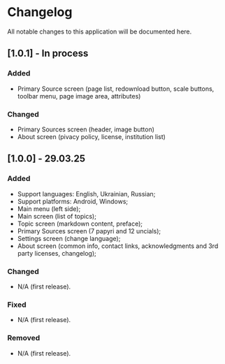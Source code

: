 # Changelog

All notable changes to this application will be documented here.

## [1.0.1] - In process

### Added

- Primary Source screen (page list, redownload button, scale buttons, toolbar menu, page image area, attributes)

### Changed

- Primary Sources screen (header, image button)
- About screen (pivacy policy, license, institution list)

## [1.0.0] - 29.03.25

### Added

- Support languages: English, Ukrainian, Russian;
- Support platforms: Android, Windows;
- Main menu (left side);
- Main screen (list of topics);
- Topic screen (markdown content, preface);
- Primary Sources screen (7 papyri and 12 uncials);
- Settings screen (change language);
- About screen (common info, contact links, acknowledgments and 3rd party licenses, changelog);

### Changed

- N/A (first release).

### Fixed

- N/A (first release).

### Removed

- N/A (first release).
